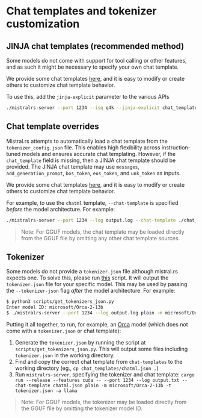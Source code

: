 # Chat templates and tokenizer customization

## JINJA chat templates (recommended method)
Some models do not come with support for tool calling or other features, and as such it might be necessary to specify your own chat template.

We provide some chat templates [here](../chat_templates/), and it is easy to modify or create others to customize chat template behavior.

To use this, add the `jinja-explicit` parameter to the various APIs

```bash
./mistralrs-server --port 1234 --isq q4k --jinja-explicit chat_templates/mistral_small_tool_call.jinja vision-plain -m mistralai/Mistral-Small-3.1-24B-Instruct-2503 -a mistral3  
```

## Chat template overrides
Mistral.rs attempts to automatically load a chat template from the `tokenizer_config.json` file. This enables high flexibility across instruction-tuned models and ensures accurate chat templating. However, if the `chat_template` field is missing, then a JINJA chat template should be provided. The JINJA chat template may use `messages`, `add_generation_prompt`, `bos_token`, `eos_token`, and `unk_token` as inputs.

We provide some chat templates [here](../chat_templates/), and it is easy to modify or create others to customize chat template behavior.

For example, to use the `chatml` template, `--chat-template` is specified *before* the model architecture. For example:

```bash
./mistralrs-server --port 1234 --log output.log --chat-template ./chat_templates/chatml.json plain -m meta-llama/Llama-3.2-3B-Instruct
```

> Note: For GGUF models, the chat template may be loaded directly from the GGUF file by omitting any other chat template sources.

## Tokenizer

Some models do not provide a `tokenizer.json` file although mistral.rs expects one. To solve this, please run [this](../scripts/get_tokenizers_json.py) script. It will output the `tokenizer.json` file for your specific model. This may be used by passing the `--tokenizer-json` flag *after* the model architecture. For example:

```bash
$ python3 scripts/get_tokenizers_json.py
Enter model ID: microsoft/Orca-2-13b
$ ./mistralrs-server --port 1234 --log output.log plain -m microsoft/Orca-2-13b --tokenizer-json tokenizer.json
```

Putting it all together, to run, for example, an [Orca](https://huggingface.co/microsoft/Orca-2-13b) model (which does not come with a `tokenizer.json` or chat template):
1) Generate the `tokenizer.json` by running the script at `scripts/get_tokenizers_json.py`. This will output some files including `tokenizer.json` in the working directory.
2) Find and copy the correct chat template from `chat-templates` to the working directory (eg., `cp chat_templates/chatml.json .`)
3) Run `mistralrs-server`, specifying the tokenizer and chat template: `cargo run --release --features cuda -- --port 1234 --log output.txt --chat-template chatml.json plain -m microsoft/Orca-2-13b -t tokenizer.json -a llama`

> Note: For GGUF models, the tokenizer may be loaded directly from the GGUF file by omitting the tokenizer model ID.
